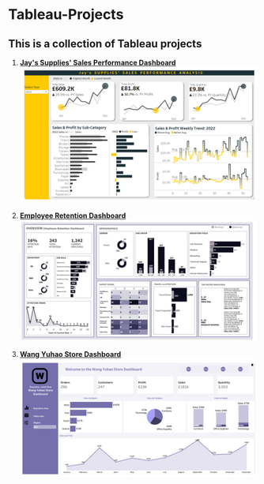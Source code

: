 # Tableau-Projects
This is a collection of Tableau projects
---
<ol> 
<li>
 <a href="https://public.tableau.com/app/profile/samuel.ofori2139/viz/SalesDataAnalysis_17499386089600/JaysSuppliesSalesPerformanceAnalysis"> <strong>Jay's Supplies' Sales Performance Dashboard </strong> </a>
  <img src="Jay's Supplies Tableau.png">
   
</li>
 <p>
   
 </p> 
<li>
  <a href="https://public.tableau.com/app/profile/samuel.ofori2139/viz/TalentPulseDashboard_17494983424760/EmployeeAttritionDashboard"><strong>Employee Retention Dashboard</strong></a>
  <img src="Talent Pulse.png">
  
</li>
<p>
  
</p>
<li>
  <a href=" "><strong>Wang Yuhao Store Dashboard</strong></a>
  <img src="W Yuhao Store.png">
  
</li>
</ol>
